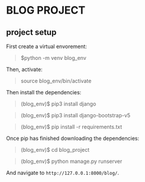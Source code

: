 # BLOG PROJECT
## project setup
First create a virtual envorement:
>$python -m venv blog_env

Then, activate:
>source blog_env/bin/activate

Then install the dependencies:
>(blog_env)$  pip3 install django

>(blog_env)$  pip3 install django-bootstrap-v5

>(blog_env)$ pip install -r requirements.txt

Once pip has finished downloading the dependencies:
>(blog_env)$  cd blog_project

>(blog_env)$ python manage.py runserver

And navigate to `http://127.0.0.1:8000/blog/`.
